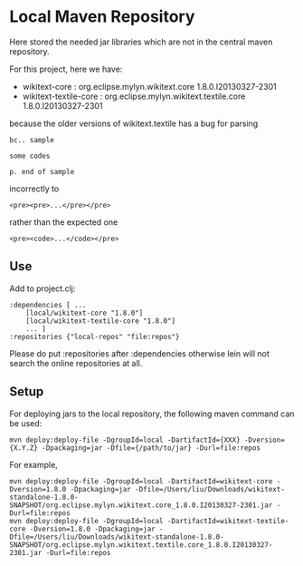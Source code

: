 # Local Maven Repository

Here stored the needed jar libraries which are not in the central maven repository.

For this project, here we have:

* wikitext-core : org.eclipse.mylyn.wikitext.core 1.8.0.I20130327-2301
* wikitext-textile-core : org.eclipse.mylyn.wikitext.textile.core 1.8.0.I20130327-2301

because the older versions of wikitext.textile has a bug
for parsing

	bc.. sample

	some codes

	p. end of sample

incorrectly to

	<pre><pre>...</pre></pre>

rather than the expected one

	<pre><code>...</code></pre>

## Use

Add to project.clj:

	:dependencies [ ...
		[local/wikitext-core "1.8.0"]
		[local/wikitext-textile-core "1.8.0"]
		... ]
	:repositories {"local-repos" "file:repos"}

Please do put :repositories after :dependencies otherwise lein will not search the online repositories at all.

## Setup

For deploying jars to the local repository, the following maven command can be used:

	mvn deploy:deploy-file -DgroupId=local -DartifactId={XXX} -Dversion={X.Y.Z} -Dpackaging=jar -Dfile={/path/to/jar} -Durl=file:repos

For example,

	mvn deploy:deploy-file -DgroupId=local -DartifactId=wikitext-core -Dversion=1.8.0 -Dpackaging=jar -Dfile=/Users/liu/Downloads/wikitext-standalone-1.8.0-SNAPSHOT/org.eclipse.mylyn.wikitext.core_1.8.0.I20130327-2301.jar -Durl=file:repos
	mvn deploy:deploy-file -DgroupId=local -DartifactId=wikitext-textile-core -Dversion=1.8.0 -Dpackaging=jar -Dfile=/Users/liu/Downloads/wikitext-standalone-1.8.0-SNAPSHOT/org.eclipse.mylyn.wikitext.textile.core_1.8.0.I20130327-2301.jar -Durl=file:repos


